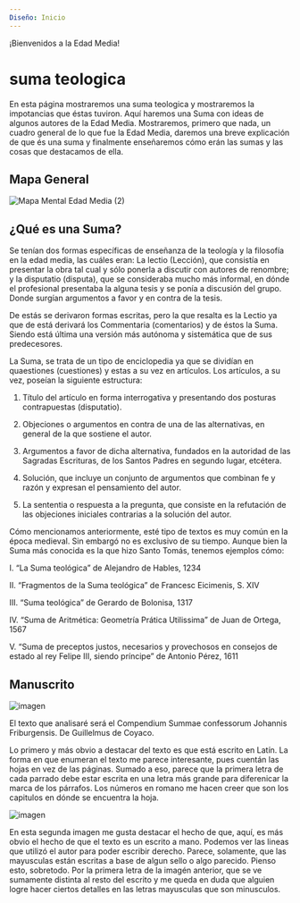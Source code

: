 ```yaml
---
Diseño: Inicio
---
```


¡Bienvenidos a la Edad Media!

# suma teologica

En esta página mostraremos una suma teologica y mostraremos la impotancias que éstas tuviron. Aquí haremos una Suma con ideas de algunos autores de la Edad Media. Mostraremos, primero que nada, un cuadro general de lo que fue la Edad Media, daremos una breve explicación de que és una suma y finalmente enseñaremos cómo erán las sumas y las cosas que destacamos de ella.

## Mapa General

![Mapa Mental Edad Media (2)](https://user-images.githubusercontent.com/120294254/208022741-ce5c8f09-a112-4dee-bf72-5f698575e6a0.jpg)

## ¿Qué es una Suma?

Se tenían dos formas específicas de enseñanza de la teología y la filosofía en la edad media, las cuáles eran: La lectio (Lección), que consistía en presentar la obra tal cual y sólo ponerla a discutir con autores de renombre; y la disputatio (disputa), que se consideraba mucho más informal, en dónde el profesional presentaba la alguna tesis y se ponía a discusión del grupo. Donde surgían argumentos a favor y en contra de la tesis.

De estás se derivaron formas escritas, pero la que resalta es la Lectio ya que de está derivará los Commentaria (comentarios) y de éstos la Suma. Siendo está última una versión más autónoma y sistemática que de sus predecesores.

La Suma, se trata de un tipo de enciclopedia ya que se dividían en quaestiones (cuestiones) y estas a su vez en artículos. Los artículos, a su vez, poseían la siguiente estructura:

1. Título del artículo en forma interrogativa y presentando dos posturas contrapuestas (disputatio).

2. Objeciones o argumentos en contra de una de las alternativas, en general de la que sostiene el autor.

3. Argumentos a favor de dicha alternativa, fundados en la autoridad de las Sagradas Escrituras, de los Santos Padres en segundo lugar, etcétera.

4. Solución, que incluye un conjunto de argumentos que combinan fe y razón y expresan el pensamiento del autor.

5. La sententia o respuesta a la pregunta, que consiste en la refutación de las objeciones iniciales contrarias a la solución del autor.

Cómo mencionamos anteriormente, esté tipo de textos es muy común en la época medieval. Sin embargó no es exclusivo de su tiempo. Aunque bien la Suma más conocida es la que hizo Santo Tomás, tenemos ejemplos cómo:

I. “La Suma teológica” de Alejandro de Hables, 1234

II. “Fragmentos de la Suma teológica” de Francesc Eicimenis, S. XIV

III. “Suma teológica” de Gerardo de Bolonisa, 1317

IV. “Suma de Aritmética: Geometría Prática Utilissima” de Juan de Ortega, 1567

V. “Suma de preceptos justos, necesarios y provechosos en consejos de estado al rey Felipe III, siendo príncipe” de Antonio Pérez, 1611

## Manuscrito

![imagen](https://user-images.githubusercontent.com/120294254/208023710-db7c8863-219d-46e0-8f77-7f1fb1550944.png)

El texto que analisaré será el Compendium Summae confessorum Johannis Friburgensis. De Guillelmus de Coyaco.

Lo primero y más obvio a destacar del texto es que está escrito en Latín. La forma en que enumeran el texto me parece interesante, pues cuentán las hojas en vez de las páginas. Sumado a eso, parece que la primera letra de cada parrado debe estar escrita en una letra más grande para diferenicar la marca de los párrafos. Los números en romano me hacen creer que son los capitulos en dónde se encuentra la hoja.

![imagen](https://user-images.githubusercontent.com/120294254/208023826-7cc3563f-2369-44b2-af6e-93bc335aa2f7.png)

En esta segunda imagen me gusta destacar el hecho de que, aquí, es más obvio el hecho de que el texto es un escrito a mano. Podemos ver las lineas que utilizó el autor para poder escribir derecho. Parece, solamente, que las mayusculas están escritas a base de  algun sello o algo parecido. Pienso esto, sobretodo. Por la primera letra de la imagén anterior, que se ve sumamente distinta al resto del escrito y me queda en duda que alguien logre hacer ciertos detalles en las letras mayusculas que son minusculos.

